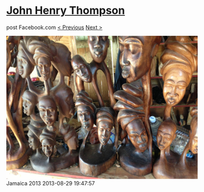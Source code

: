 # [John Henry Thompson](../README.md)
post Facebook.com
[< Previous](2013-08-29-17.md) [Next >](2013-08-29-19.md)

[![](../media/2013-08-29/Jamaica-2029.jpg)](../README.md)
Jamaica 2013
2013-08-29 19:47:57